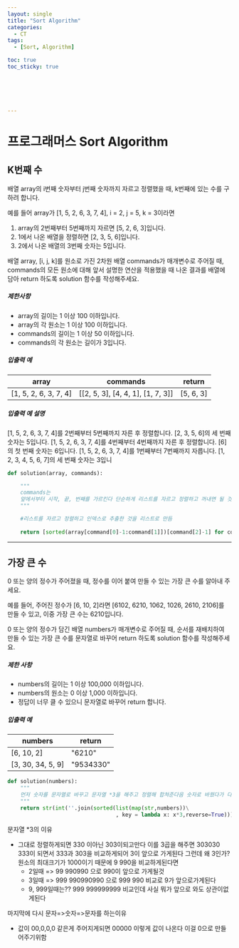 ```yaml
---
layout: single
title: "Sort Algorithm"
categories:
  - CT
tags:
  - [Sort, Algorithm]

toc: true
toc_sticky: true






---
```


# 프로그래머스 Sort Algorithm

## K번째 수

배열 array의 i번째 숫자부터 j번째 숫자까지 자르고 정렬했을 때, k번째에 있는 수를 구하려 합니다.

예를 들어 array가 [1, 5, 2, 6, 3, 7, 4], i = 2, j = 5, k = 3이라면

1. array의 2번째부터 5번째까지 자르면 [5, 2, 6, 3]입니다.
2. 1에서 나온 배열을 정렬하면 [2, 3, 5, 6]입니다.
3. 2에서 나온 배열의 3번째 숫자는 5입니다.

배열 array, [i, j, k]를 원소로 가진 2차원 배열 commands가 매개변수로 주어질 때, commands의 모든 원소에 대해 앞서 설명한 연산을 적용했을 때 나온 결과를 배열에 담아 return 하도록 solution 함수를 작성해주세요.

##### 제한사항

- array의 길이는 1 이상 100 이하입니다.
- array의 각 원소는 1 이상 100 이하입니다.
- commands의 길이는 1 이상 50 이하입니다.
- commands의 각 원소는 길이가 3입니다.

##### 입출력 예

| array                 | commands                          | return    |
| --------------------- | --------------------------------- | --------- |
| [1, 5, 2, 6, 3, 7, 4] | [[2, 5, 3], [4, 4, 1], [1, 7, 3]] | [5, 6, 3] |

##### 입출력 예 설명

[1, 5, 2, 6, 3, 7, 4]를 2번째부터 5번째까지 자른 후 정렬합니다. [2, 3, 5, 6]의 세 번째 숫자는 5입니다.
[1, 5, 2, 6, 3, 7, 4]를 4번째부터 4번째까지 자른 후 정렬합니다. [6]의 첫 번째 숫자는 6입니다.
[1, 5, 2, 6, 3, 7, 4]를 1번째부터 7번째까지 자릅니다. [1, 2, 3, 4, 5, 6, 7]의 세 번째 숫자는 3입니

``` python
def solution(array, commands):

    """
    commands는
    앞에서부터 시작, 끝, 번째를 가르킨다 단순하게 리스트를 자르고 정렬하고 꺼내면 될 것이다
    """   

    #리스트를 자르고 정렬하고 인덱스로 추출한 것을 리스트로 만듬                  
        
    return [sorted(array[command[0]-1:command[1]])[command[2]-1] for command in commands]
```

---

## 가장 큰 수

0 또는 양의 정수가 주어졌을 때, 정수를 이어 붙여 만들 수 있는 가장 큰 수를 알아내 주세요.

예를 들어, 주어진 정수가 [6, 10, 2]라면 [6102, 6210, 1062, 1026, 2610, 2106]를 만들 수 있고, 이중 가장 큰 수는 6210입니다.

0 또는 양의 정수가 담긴 배열 numbers가 매개변수로 주어질 때, 순서를 재배치하여 만들 수 있는 가장 큰 수를 문자열로 바꾸어 return 하도록 solution 함수를 작성해주세요.

##### 제한 사항

- numbers의 길이는 1 이상 100,000 이하입니다.
- numbers의 원소는 0 이상 1,000 이하입니다.
- 정답이 너무 클 수 있으니 문자열로 바꾸어 return 합니다.

##### 입출력 예

| numbers           | return    |
| ----------------- | --------- |
| [6, 10, 2]        | "6210"    |
| [3, 30, 34, 5, 9] | "9534330" |

``` python
def solution(numbers):      
    """
    먼저 숫자를 문자열로 바꾸고 문자열 *3을 해주고 정렬해 합쳐준다음 숫자로 바꿨다가 다시 문자로바꿔줌
    """
    return str(int(''.join(sorted(list(map(str,numbers))\
                                  , key = lambda x: x*3,reverse=True))))
```

문자열 *3의 이유  

- 그대로 정렬하게되면 330 이아닌 303이되고만다 이를 3곱을 해주면 303030 333이 되면서 333과 303을 비교하게되어 3이 앞으로 가게된다 그런데 왜 3인가? 원소의 최대크기가 1000이기 때문에 
    9 990을 비교하게된다면 
    - 2일때 => 99 990990 으로 990이 앞으로 가게될것
    - 3일때 => 999 990990990 으로 999 990 비교로 9가 앞으로가게된다
    - 9, 999일때는?? 999 999999999 비교인데 사실 뭐가 앞으로 와도 상관이없게된다

마지막에 다시 문자=>숫자=>문자를 하는이유 

- 값이 00,0,0,0 같은게 주어지게되면 00000 이렇게 값이 나온다 이걸 0으로 만들어주기위함